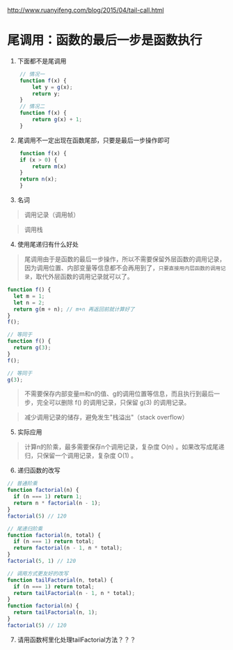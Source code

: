 http://www.ruanyifeng.com/blog/2015/04/tail-call.html
# 尾调用：函数的最后一步是函数执行
1. 下面都不是尾调用
```javascript
    // 情况一
    function f(x) {
        let y = g(x);
        return y;
    }
    // 情况二
    function f(x) {
        return g(x) + 1;
    }
```
2. 尾调用不一定出现在函数尾部，只要是最后一步操作即可
```javascript
    function f(x) {
    if (x > 0) {
        return m(x)
    }
    return n(x);
    }
```
3. 名词
> 调用记录（调用帧）

> 调用栈
4. 使用尾递归有什么好处
> 尾调用由于是函数的最后一步操作，所以不需要保留外层函数的调用记录，因为调用位置、内部变量等信息都不会再用到了，`只要直接用内层函数的调用记录`，取代外层函数的调用记录就可以了。
```javascript
function f() {
  let m = 1;
  let n = 2;
  return g(m + n); // m+n 再返回前就计算好了
}
f();

// 等同于
function f() {
  return g(3);
}
f();

// 等同于
g(3);
```
> 不需要保存内部变量m和n的值、g的调用位置等信息，而且执行到最后一步，完全可以删除 f() 的调用记录，只保留 g(3) 的调用记录。

> 减少调用记录的储存，避免发生"栈溢出"（stack overflow）

5. 实际应用

> 计算n的阶乘，最多需要保存n个调用记录，复杂度 O(n) 。如果改写成尾递归，只保留一个调用记录，复杂度 O(1) 。

6. 递归函数的改写

```javascript
// 普通阶乘
function factorial(n) {
  if (n === 1) return 1;
  return n * factorial(n - 1);
}
factorial(5) // 120

// 尾递归阶乘
function factorial(n, total) {
  if (n === 1) return total;
  return factorial(n - 1, n * total);
}
factorial(5, 1) // 120

// 调用方式更友好的改写
function tailFactorial(n, total) {
  if (n === 1) return total;
  return tailFactorial(n - 1, n * total);
}
function factorial(n) {
  return tailFactorial(n, 1);
}
factorial(5) // 120
```
7. 请用函数柯里化处理tailFactorial方法？？？


